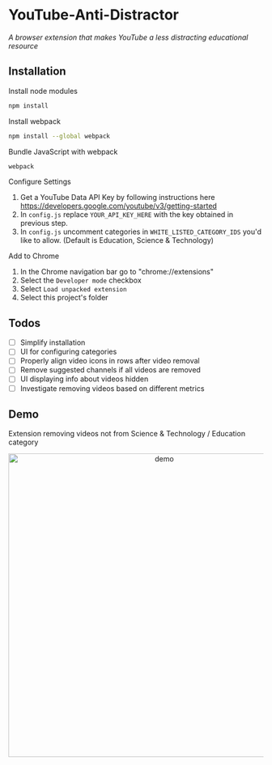 # YouTube-Anti-Distractor
*A browser extension that makes YouTube a less distracting educational resource*
## Installation

Install node modules
```bash
npm install
```

Install webpack
```bash
npm install --global webpack
```

Bundle JavaScript with webpack
```bash
webpack
```

Configure Settings
1. Get a YouTube Data API Key by following instructions here https://developers.google.com/youtube/v3/getting-started
2. In ```config.js``` replace ```YOUR_API_KEY_HERE``` with the key obtained in previous step.
3. In ```config.js``` uncomment categories in ```WHITE_LISTED_CATEGORY_IDS``` you'd like to allow. (Default is Education, Science & Technology)

Add to Chrome
1. In the Chrome navigation bar go to "chrome://extensions"
2. Select the ```Developer mode``` checkbox
3. Select ```Load unpacked extension```
4. Select this project's folder

## Todos
- [ ] Simplify installation
- [ ] UI for configuring categories
- [ ] Properly align video icons in rows after video removal  
- [ ] Remove suggested channels if all videos are removed
- [ ] UI displaying info about videos hidden
- [ ] Investigate removing videos based on different metrics

## Demo
Extension removing videos not from Science & Technology / Education category
<p align="center">
  <img src="/doc/after.gif" width="600" align="left" alt="demo" />
</p>

